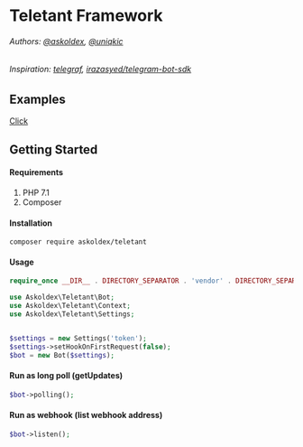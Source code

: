 # Teletant Framework
###### Authors: [@askoldex](https://t.me/monarkhov), [@uniqkic](https://t.me/uniqkic)
###### Inspiration: [telegraf](https://github.com/telegraf/telegraf), [irazasyed/telegram-bot-sdk](https://github.com/irazasyed/telegram-bot-sdk)

## Examples

[Click](https://github.com/askoldex/teletant-examples)

## Getting Started
#### Requirements
1. PHP 7.1
2. Composer

#### Installation
`composer require askoldex/teletant`

#### Usage
```php
require_once __DIR__ . DIRECTORY_SEPARATOR . 'vendor' . DIRECTORY_SEPARATOR . 'autoload.php';

use Askoldex\Teletant\Bot;
use Askoldex\Teletant\Context;
use Askoldex\Teletant\Settings;


$settings = new Settings('token');
$settings->setHookOnFirstRequest(false);
$bot = new Bot($settings);
```

#### Run as long poll (getUpdates)
```php
$bot->polling();
```

#### Run as webhook (list webhook address)
```php
$bot->listen();
```
